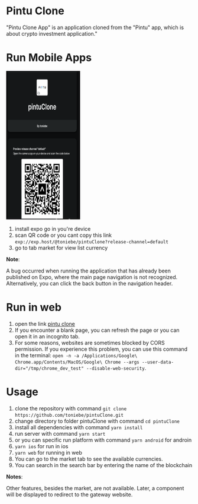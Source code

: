 # Pintu Clone

"Pintu Clone App" is an application cloned from the "Pintu" app, which is about crypto investment application."

# Run Mobile Apps

<img src="./assets/expo.png" width="200" height="400" />
<br/>

1. install expo go in you're device
2. scan QR code or you cant copy this link `exp://exp.host/@toniebe/pintuClone?release-channel=default`
3. go to tab market for view list currency 

__Note__:

A bug occurred when running the application that has already been published on Expo, where the main page navigation is not recognized. Alternatively, you can click the back button in the navigation header.

# Run in web

1. open the link [pintu clone](https://pintuclone.netlify.app/market)
2. If you encounter a blank page, you can refresh the page or you can open it in an incognito tab.
3. For some reasons, websites are sometimes blocked by CORS permission. If you experience this problem, you can use this command in the terminal: `open -n -a /Applications/Google\ Chrome.app/Contents/MacOS/Google\ Chrome --args --user-data-dir="/tmp/chrome_dev_test" --disable-web-security`.

# Usage
1. clone the repository with command `git clone https://github.com/toniebe/pintuClone.git`
2. change directory to folder pintuClone with command `cd pintuClone`
3. install all dependencies with command ``` yarn install ```
4. run server with command ``` yarn start ```
5. or you can specific run platform with command ``` yarn android ``` for androin
5. ``` yarn ios ``` for run in ios
6. ``` yarn web ``` for running in web
7. You can go to the market tab to see the available currencies.
8. You can search in the search bar by entering the name of the blockchain



__Notes__: 

Other features, besides the market, are not available. Later, a component will be displayed to redirect to the gateway website.



